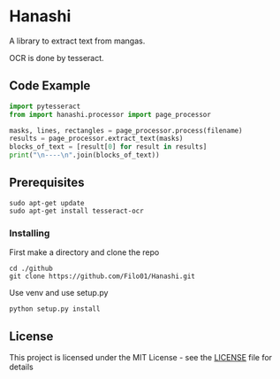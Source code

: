 # Hanashi

A library to extract text from mangas.

OCR is done by tesseract.

## Code Example


```python
import pytesseract
from import hanashi.processor import page_processor

masks, lines, rectangles = page_processor.process(filename)
results = page_processor.extract_text(masks)
blocks_of_text = [result[0] for result in results]
print("\n----\n".join(blocks_of_text))
```

## Prerequisites

```
sudo apt-get update
sudo apt-get install tesseract-ocr
```

### Installing

First make a directory and clone the repo
```
cd ./github
git clone https://github.com/Filo01/Hanashi.git
```

Use venv and use setup.py
```
python setup.py install
```


## License

This project is licensed under the MIT License - see the [LICENSE](LICENSE) file for details
